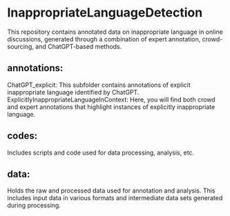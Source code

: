# InappropriateLanguageDetection
This repository contains annotated data on inappropriate language in online discussions, generated through a combination of expert annotation, crowd-sourcing, and ChatGPT-based methods. <br>
## annotations: <br>
ChatGPT_explicit: This subfolder contains annotations of explicit inappropriate language identified by ChatGPT.<br>
ExplicitlyInappropriateLanguageInContext:  Here, you will find both crowd and expert annotations that highlight instances of explicitly inappropriate language. <br>
## codes: <br>
Includes scripts and code used for data processing, analysis, etc.<br>
## data: <br>
Holds the raw and processed data used for annotation and analysis. This includes input data in various formats and intermediate data sets generated during processing.<br>

